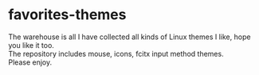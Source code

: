 # favorites-themes
The warehouse is all I have collected all kinds of Linux themes I like, hope you like it too.</br>
The repository includes mouse, icons, fcitx input method themes.</br>
Please enjoy.
